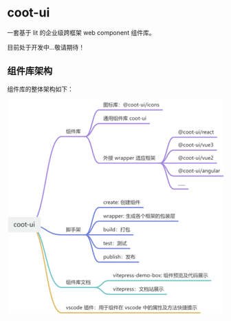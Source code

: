 # coot-ui

一套基于 lit 的企业级跨框架 web component 组件库。

目前处于开发中...敬请期待！

## 组件库架构

组件库的整体架构如下：

![组件库架构](./structure.jpg)
